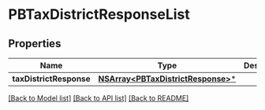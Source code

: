 # PBTaxDistrictResponseList

## Properties
Name | Type | Description | Notes
------------ | ------------- | ------------- | -------------
**taxDistrictResponse** | [**NSArray&lt;PBTaxDistrictResponse&gt;***](PBTaxDistrictResponse.md) |  | [optional] 

[[Back to Model list]](../README.md#documentation-for-models) [[Back to API list]](../README.md#documentation-for-api-endpoints) [[Back to README]](../README.md)


